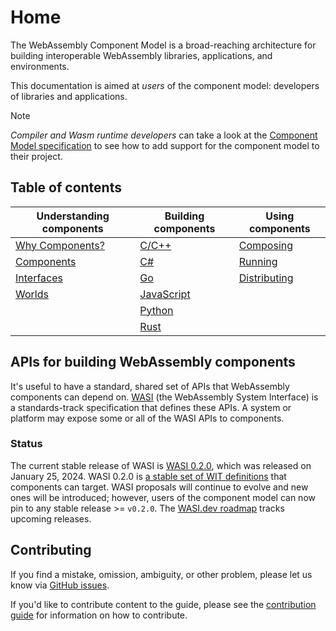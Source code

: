 # Home

The WebAssembly Component Model is a broad-reaching architecture for building interoperable WebAssembly libraries, applications, and environments.

This documentation is aimed at _users_ of the component model: developers of libraries and applications.
> [!NOTE]
>
> _Compiler and Wasm runtime developers_ can take a look at the [Component Model specification](https://github.com/WebAssembly/component-model) to
> see how to add support for the component model to their project.

## Table of contents

| Understanding components | Building components  | Using components  |
|--------------------------|----------------------|-------------------|
| [Why Components?]        | [C/C++]              | [Composing]       |
| [Components]             | [C#]                 | [Running]         |
| [Interfaces]             | [Go]                 | [Distributing]    |
| [Worlds]                 | [JavaScript]         |                   |
|                          | [Python]             |                   |
|                          | [Rust]               |                   |

[Why Components?]: ./design/why-component-model.md
[Components]: ./design/components.md
[Interfaces]: ./design/interfaces.md
[Worlds]: ./design/worlds.md

[C/C++]: ./language-support/c.md
[C#]: ./language-support/csharp.md
[Go]: ./language-support/go.md
[JavaScript]: ./language-support/javascript.md
[Python]: ./language-support/python.md
[Rust]: ./language-support/rust.md

[Composing]: ./composing-and-distributing/composing.md
[Running]: ./running-components.md
[Distributing]: ./composing-and-distributing/distributing.md


## APIs for building WebAssembly components

It's useful to have a standard, shared set of APIs
that WebAssembly components can depend on.
[WASI](https://wasi.dev/) (the WebAssembly System Interface) is a standards-track specification
that defines these APIs.
A system or platform may expose some or all of the WASI APIs to components.

### Status

The current stable release of WASI is [WASI 0.2.0](https://github.com/WebAssembly/WASI/pull/577),
which was released on January 25, 2024.
WASI 0.2.0 is [a stable set of WIT definitions](https://github.com/WebAssembly/WASI/tree/main/wasip2)
that components can target.
WASI proposals will continue to evolve and new ones will be introduced;
however, users of the component model can now pin to any stable release >= `v0.2.0`.
The [WASI.dev roadmap](https://wasi.dev/roadmap) tracks upcoming releases.

## Contributing

If you find a mistake, omission, ambiguity, or other problem, please let us know via [GitHub issues](https://github.com/bytecodealliance/component-docs/issues).

If you'd like to contribute content to the guide, please see the [contribution guide](https://github.com/bytecodealliance/component-docs/blob/main/CONTRIBUTING.md) for information on how to contribute.

[!NOTE]: #
